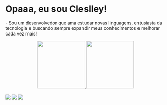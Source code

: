 <h1>Opaaa, eu sou Cleslley!</h1>
<p> - Sou um desenvolvedor que ama estudar novas linguagens, entusiasta da tecnologia e buscando sempre expandir meus conhecimentos e melhorar cada vez mais!</p>
<div align="center">
  <a href="https://github.com/cleslleydemoura">
    <img height="150em" src="https://github-readme-stats.vercel.app/api?username=cleslleydemoura&show_icons=true&theme=dark&include_all_commits=true&count_private=true"/>
  <img height="150em" src="https://github-readme-stats.vercel.app/api/top-langs/?username=cleslleydemoura&layout=compact&langs_count=7&theme=dark"/>
</div>
  <br>
  <div>
    <a href="mailto:cleslleydemoura@gmail.com" target="_blank" rel="external"><img src="https://img.shields.io/badge/-Gmail-%23333?style=for-the-badge&logo=gmail&logoColor=white" target="_blank"></a>
    <a href="https://www.linkedin.com/in/cleslley" target="_blank" rel="external"><img src="https://img.shields.io/badge/-LinkedIn-%230077B5?style=for-the-badge&logo=linkedin&logoColor=white" target="_blank"></a> 
    <a href="https://instagram.com/cleslleydemoura" target="_blank" rel="external"><img src="https://img.shields.io/badge/-Instagram-%23E4405F?style=for-the-badge&logo=instagram&logoColor=white" target="_blank"></a>
  </div>
